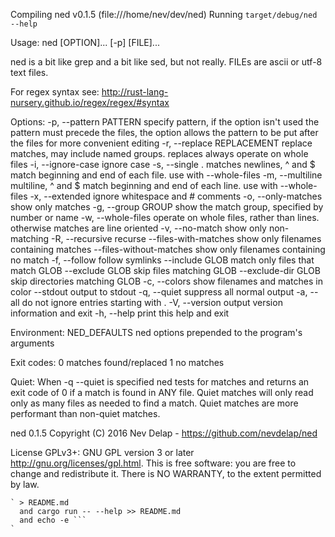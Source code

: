    Compiling ned v0.1.5 (file:///home/nev/dev/ned)
     Running `target/debug/ned --help`

Usage: ned [OPTION]... [-p] <PATTERN> [FILE]...

ned is a bit like grep and a bit like sed, but not really. FILEs are ascii or
utf-8 text files.

For regex syntax see: http://rust-lang-nursery.github.io/regex/regex/#syntax

Options:
    -p, --pattern PATTERN
                        specify pattern, if the option isn't used the pattern
                        must precede the files, the option allows the pattern
                        to be put after the files for more convenient editing
    -r, --replace REPLACEMENT
                        replace matches, may include named groups. replaces
                        always operate on whole files
    -i, --ignore-case   ignore case
    -s, --single        . matches newlines, ^ and $ match beginning and end of
                        each file. use with --whole-files
    -m, --multiline     multiline, ^ and $ match beginning and end of each
                        line. use with --whole-files
    -x, --extended      ignore whitespace and # comments
    -o, --only-matches  show only matches
    -g, --group GROUP   show the match group, specified by number or name
    -w, --whole-files   operate on whole files, rather than lines. otherwise
                        matches are line oriented
    -v, --no-match      show only non-matching
    -R, --recursive     recurse
        --files-with-matches 
                        show only filenames containing matches
        --files-without-matches 
                        show only filenames containing no match
    -f, --follow        follow symlinks
        --include GLOB  match only files that match GLOB
        --exclude GLOB  skip files matching GLOB
        --exclude-dir GLOB
                        skip directories matching GLOB
    -c, --colors        show filenames and matches in color
        --stdout        output to stdout
    -q, --quiet         suppress all normal output
    -a, --all           do not ignore entries starting with .
    -V, --version       output version information and exit
    -h, --help          print this help and exit

Environment:
    NED_DEFAULTS        ned options prepended to the program's arguments

Exit codes:
    0                   matches found/replaced
    1                   no matches

Quiet:
    When -q --quiet is  specified ned tests for matches and returns an exit code of 0 if a
    match is found in ANY file. Quiet matches will only read only as many files as needed
    to find a match. Quiet matches are more performant than non-quiet matches.

ned 0.1.5 Copyright (C) 2016 Nev Delap - https://github.com/nevdelap/ned

License GPLv3+: GNU GPL version 3 or later <http://gnu.org/licenses/gpl.html>.
This is free software: you are free to change and redistribute it.
There is NO WARRANTY, to the extent permitted by law.

```
` > README.md
  and cargo run -- --help >> README.md
  and echo -e ```
`

